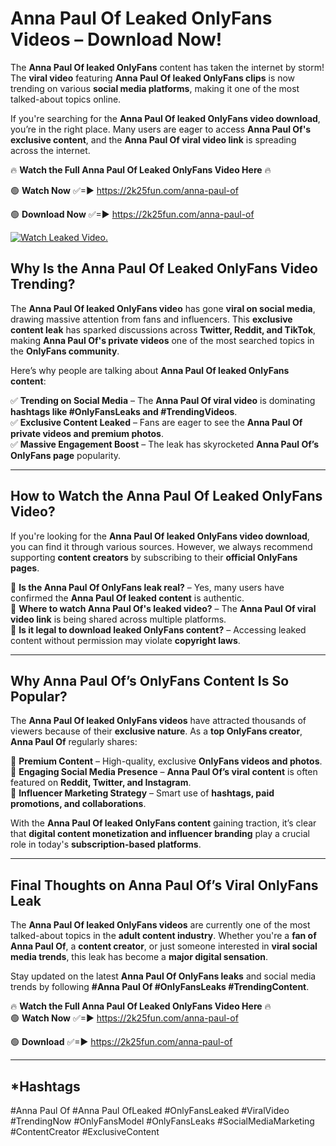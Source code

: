 # Anna Paul Of Leaked OnlyFans Videos – Download Now!

The **Anna Paul Of leaked OnlyFans** content has taken the internet by storm! The **viral video** featuring **Anna Paul Of leaked OnlyFans clips** is now trending on various **social media platforms**, making it one of the most talked-about topics online.  

If you're searching for the **Anna Paul Of leaked OnlyFans video download**, you’re in the right place. Many users are eager to access **Anna Paul Of's exclusive content**, and the **Anna Paul Of viral video link** is spreading across the internet.  

🔥 **Watch the Full Anna Paul Of Leaked OnlyFans Video Here** 🔥  

🟢 **Watch Now** ✅=► https://2k25fun.com/anna-paul-of

🟢 **Download Now** ✅=► https://2k25fun.com/anna-paul-of

[![Watch Leaked Video.](https://miro.medium.com/v2/resize:fit:828/format:webp/1*cilzJN44JGOrTw9NJCrNHA.gif "Watch Leaked Video")](https://2k25fun.com/anna-paul-of)

## **Why Is the Anna Paul Of Leaked OnlyFans Video Trending?**  

The **Anna Paul Of leaked OnlyFans video** has gone **viral on social media**, drawing massive attention from fans and influencers. This **exclusive content leak** has sparked discussions across **Twitter, Reddit, and TikTok**, making **Anna Paul Of's private videos** one of the most searched topics in the **OnlyFans community**.  

Here’s why people are talking about **Anna Paul Of leaked OnlyFans content**:  

✅ **Trending on Social Media** – The **Anna Paul Of viral video** is dominating **hashtags like #OnlyFansLeaks and #TrendingVideos**.  
✅ **Exclusive Content Leaked** – Fans are eager to see the **Anna Paul Of private videos and premium photos**.  
✅ **Massive Engagement Boost** – The leak has skyrocketed **Anna Paul Of’s OnlyFans page** popularity.  

---

## **How to Watch the Anna Paul Of Leaked OnlyFans Video?**  

If you're looking for the **Anna Paul Of leaked OnlyFans video download**, you can find it through various sources. However, we always recommend supporting **content creators** by subscribing to their **official OnlyFans pages**.  

🔹 **Is the Anna Paul Of OnlyFans leak real?** – Yes, many users have confirmed the **Anna Paul Of leaked content** is authentic.  
🔹 **Where to watch Anna Paul Of's leaked video?** – The **Anna Paul Of viral video link** is being shared across multiple platforms.  
🔹 **Is it legal to download leaked OnlyFans content?** – Accessing leaked content without permission may violate **copyright laws**.  

---

## **Why Anna Paul Of’s OnlyFans Content Is So Popular?**  

The **Anna Paul Of leaked OnlyFans videos** have attracted thousands of viewers because of their **exclusive nature**. As a **top OnlyFans creator**, **Anna Paul Of** regularly shares:  

📌 **Premium Content** – High-quality, exclusive **OnlyFans videos and photos**.  
📌 **Engaging Social Media Presence** – **Anna Paul Of’s viral content** is often featured on **Reddit, Twitter, and Instagram**.  
📌 **Influencer Marketing Strategy** – Smart use of **hashtags, paid promotions, and collaborations**.  

With the **Anna Paul Of leaked OnlyFans content** gaining traction, it’s clear that **digital content monetization and influencer branding** play a crucial role in today's **subscription-based platforms**.  

---

## **Final Thoughts on Anna Paul Of’s Viral OnlyFans Leak**  

The **Anna Paul Of leaked OnlyFans videos** are currently one of the most talked-about topics in the **adult content industry**. Whether you're a **fan of Anna Paul Of**, a **content creator**, or just someone interested in **viral social media trends**, this leak has become a **major digital sensation**.  

Stay updated on the latest **Anna Paul Of OnlyFans leaks** and social media trends by following **#Anna Paul Of #OnlyFansLeaks #TrendingContent**.  

🔥 **Watch the Full Anna Paul Of Leaked OnlyFans Video Here** 🔥  
🟢 **Watch Now** ✅=► https://2k25fun.com/anna-paul-of

🟢 **Download** ✅=► https://2k25fun.com/anna-paul-of

---

## *Hashtags
#Anna Paul Of #Anna Paul OfLeaked #OnlyFansLeaked #ViralVideo #TrendingNow #OnlyFansModel #OnlyFansLeaks #SocialMediaMarketing #ContentCreator #ExclusiveContent  